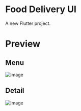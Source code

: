 # Food Delivery UI

A new Flutter project.

# Preview

## Menu
![image](https://user-images.githubusercontent.com/84067616/229270052-489334d9-f8a4-4fa9-a430-39ff473b5be9.png)

## Detail
![image](https://user-images.githubusercontent.com/84067616/229270091-fab820fb-6433-4d88-a59f-84a07d2e05c2.png)
